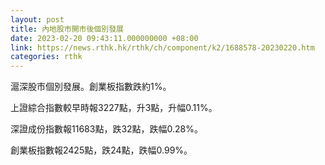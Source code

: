 ```yaml
---
layout: post
title: 內地股市開市後個別發展
date: 2023-02-20 09:43:11.000000000 +08:00
link: https://news.rthk.hk/rthk/ch/component/k2/1688578-20230220.htm
categories: rthk
---
```


滬深股市個別發展。創業板指數跌約1%。

上證綜合指數較早時報3227點，升3點，升幅0.11%。

深證成份指數報11683點，跌32點，跌幅0.28%。

創業板指數報2425點，跌24點，跌幅0.99%。
